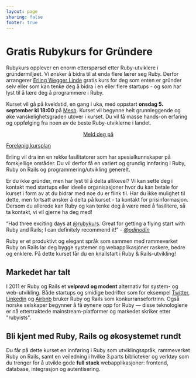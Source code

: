 ```yaml
---
layout: page
sharing: false
footer: true
---
```


<h1>Gratis Rubykurs for Gründere</h1>

<p> Rubykurs opplever en enorm etterspørsel etter Ruby-utviklere i
	gründermiljøet. Vi ønsker å bidra til at enda flere lærer seg
	Ruby. Derfor arrangerer <a
	href="https://twitter.com/erlingwl">Erling Wegger Linde</a> gratis
	kurs for deg som enten er gründer selv eller som kan tenke deg å
	bidra i en eller flere startups - og som har lyst til å lære deg å
	programmere i Ruby. </p>
	
<p> Kurset vil gå på kveldstid, en
	gang i uka, med oppstart <strong>onsdag 5. september kl
	18:00</strong> på <a href="http://meshnorway.com/">Mesh</a>. Kurset
	vil begynne helt grunnleggende og øke vanskelighetsgraden utover i
	kurset. Du vil få masse hands-on erfaring og oppfølging fra noen
	av de beste Ruby-utviklerne i landet.</p>

<center> <!-- Old school prez in markup! Fix later, works for now :) -->
<p>
 <a href="http://eepurl.com/oo67f" class="signupbutton">Meld deg på</a>
</p>
</center>


[Foreløpig kursplan](/grundere/kursplan)

<p>Erling vil dra inn en rekke fasilitatorer som har spesialkunnskaper
på forskjellige områder. Du vil derfor få en variert og grundig
innføring i Ruby, Ruby on Rails og programmering/utvikling generelt.
</p>

<p> Er du ikke gründer, men har lyst til å delta allikevel? Vi kan
	sette deg i kontakt med startups eller ideelle organisasjoner hvor
	du kan betale for kurset i form av at du bidrar med noe du er
	flink til. Har du ikke mulighet til dette, men fortsatt ønsker å
	delta på kurset - ta kontakt for prisinformasjon. Dersom du
	allerede kan Ruby og kan tenke deg å være med å fasilitere, så ta
	kontakt, vi vil gjerne ha deg med!</p>

<div class="tweetimonials"> <p> <quote> “Had three exciting days at <a
  href="http://twitter.com/rubykurs">@rubykurs</a>. Great for getting
  a flying start with Ruby and Rails; I can definitely recommend it!”
  </quote> <cite><em> - <a
  href="http://twitter.com/odinodin">@odinodin</a></em></cite> </p>
  <p> </div>

<p>Ruby er et produktivt og elegant språk som sammen med rammeverket
Ruby on Rails lar deg bygge systemer og webapplikasjoner raskere,
bedre og enklere. På dette kurset får du en knallstart i Ruby &
Rails-utvikling!</p>

<h2>Markedet har talt</h2>

<p>I 2011 er Ruby og Rails et <strong>velprøvd og modent</strong> alternativ for
system- og web-utvikling. Både startups og smidige bedrifter som for
eksempel <a href="https://twitter.com/">Twitter</a>, <a href="http://www.linkedin.com/">Linkedin</a>
og <a href="http://www.airbnb.com/">Airbnb</a> bruker Ruby og Rails
som konkurransefortrinn. Også norske selskaper begynner å få øynene
opp for Ruby &mdash; disse teknologiene er nå ettertraktede
mainstream-platformer og markedet skriker
etter "rubyists".</p>

<h2>Bli kjent med Ruby, Rails og økosystemet rundt</h2>

<p>Du får på dette kurset en innføring i Ruby som utviklingsspråk,
rammeverket Ruby on Rails, samt en veiledning i hvilke 3.parts
biblioteker og verktøy som du trenger for å utvikle gode <strong>full stack</strong>
webapplikasjoner: frontend, database, integrasjon og
autentisering.</p>
